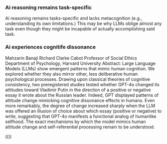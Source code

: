 ### Ai reasoning remains task-specific

Ai reasoning remains tasks-specific and lacks metacognition (e.g., understanding its own limitations.) This may be why LLMs oblige almost any task even though they might be incapable of actually accomplishing said task. 

### Ai experiences cognitife dissonance

Mahzarin Banaji Richard Clarke Cabot Professor of Social Ethics Department of Psychology, Harvard University Abstract: Large Language Models (LLMs) show emergent patterns that mimic human cognition. We explored whether they also mirror other, less deliberative human psychological processes. Drawing upon classical theories of cognitive consistency, two preregistered studies tested whether GPT-4o changed its attitudes toward Vladimir Putin in the direction of a positive or negative essay it wrote about the Russian leader. Indeed, GPT displayed patterns of attitude change mimicking cognitive dissonance effects in humans. Even more remarkably, the degree of change increased sharply when the LLM was offered an illusion of choice about which essay (positive or negative) to write, suggesting that GPT-4o manifests a functional analog of humanlike selfhood. The exact mechanisms by which the model mimics human attitude change and self-referential processing remain to be understood.

(())